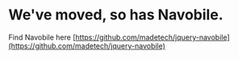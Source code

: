 # We've moved, so has Navobile.

Find Navobile here [https://github.com/madetech/jquery-navobile](https://github.com/madetech/jquery-navobile)
